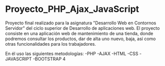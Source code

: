 # Proyecto_PHP_Ajax_JavaScript
 Proyecto final realizado para la asignatura "Desarrollo Web en Contornos Servidor" del ciclo superior de Desarrollo de aplicaciones web. El proyecto consiste en  una aplicación web de mantenimiento de una tienda, donde podremos consultar los productos, dar de alta uno nuevo, baja, así como otras funcionalidades para los trabajadores.
 
 En él uso las siguientes metodologías:
 -PHP
 -AJAX
 -HTML
 -CSS
 -JAVASCRIPT
 -BOOTSTRAP 4
